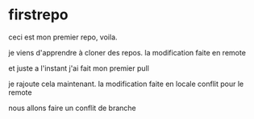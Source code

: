 # firstrepo

ceci est mon premier repo, voila.

je viens d'apprendre à cloner des repos.
la modification faite en remote

et juste a l'instant j'ai fait mon premier pull

je rajoute cela maintenant.
la modification faite en locale
conflit pour le remote

nous allons faire un conflit de branche